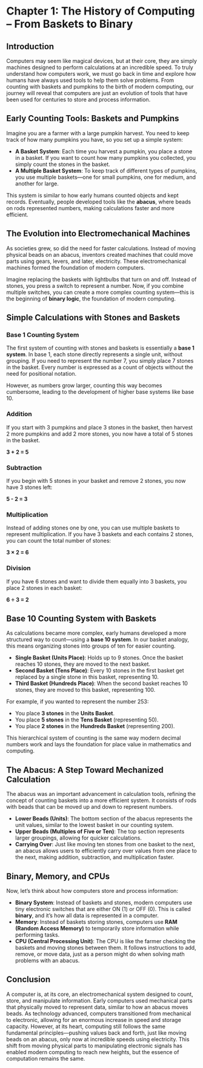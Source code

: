 # Chapter 1: The History of Computing – From Baskets to Binary

## Introduction
Computers may seem like magical devices, but at their core, they are simply machines designed to perform calculations at an incredible speed. To truly understand how computers work, we must go back in time and explore how humans have always used tools to help them solve problems. From counting with baskets and pumpkins to the birth of modern computing, our journey will reveal that computers are just an evolution of tools that have been used for centuries to store and process information.

## Early Counting Tools: Baskets and Pumpkins
Imagine you are a farmer with a large pumpkin harvest. You need to keep track of how many pumpkins you have, so you set up a simple system:

- **A Basket System**: Each time you harvest a pumpkin, you place a stone in a basket. If you want to count how many pumpkins you collected, you simply count the stones in the basket.
- **A Multiple Basket System**: To keep track of different types of pumpkins, you use multiple baskets—one for small pumpkins, one for medium, and another for large.

This system is similar to how early humans counted objects and kept records. Eventually, people developed tools like the **abacus**, where beads on rods represented numbers, making calculations faster and more efficient.

## The Evolution into Electromechanical Machines
As societies grew, so did the need for faster calculations. Instead of moving physical beads on an abacus, inventors created machines that could move parts using gears, levers, and later, electricity. These electromechanical machines formed the foundation of modern computers.

Imagine replacing the baskets with lightbulbs that turn on and off. Instead of stones, you press a switch to represent a number. Now, if you combine multiple switches, you can create a more complex counting system—this is the beginning of **binary logic**, the foundation of modern computing.

## Simple Calculations with Stones and Baskets

### Base 1 Counting System
The first system of counting with stones and baskets is essentially a **base 1 system**. In base 1, each stone directly represents a single unit, without grouping. If you need to represent the number 7, you simply place 7 stones in the basket. Every number is expressed as a count of objects without the need for positional notation.

However, as numbers grow larger, counting this way becomes cumbersome, leading to the development of higher base systems like base 10.

### Addition
If you start with 3 pumpkins and place 3 stones in the basket, then harvest 2 more pumpkins and add 2 more stones, you now have a total of 5 stones in the basket.

**3 + 2 = 5**

### Subtraction
If you begin with 5 stones in your basket and remove 2 stones, you now have 3 stones left:

**5 - 2 = 3**

### Multiplication
Instead of adding stones one by one, you can use multiple baskets to represent multiplication. If you have 3 baskets and each contains 2 stones, you can count the total number of stones:

**3 × 2 = 6**

### Division
If you have 6 stones and want to divide them equally into 3 baskets, you place 2 stones in each basket:

**6 ÷ 3 = 2**

## Base 10 Counting System with Baskets
As calculations became more complex, early humans developed a more structured way to count—using a **base 10 system**. In our basket analogy, this means organizing stones into groups of ten for easier counting.

- **Single Basket (Units Place)**: Holds up to 9 stones. Once the basket reaches 10 stones, they are moved to the next basket.
- **Second Basket (Tens Place)**: Every 10 stones in the first basket get replaced by a single stone in this basket, representing 10.
- **Third Basket (Hundreds Place)**: When the second basket reaches 10 stones, they are moved to this basket, representing 100.

For example, if you wanted to represent the number 253:
- You place **3 stones** in the **Units Basket**.
- You place **5 stones** in the **Tens Basket** (representing 50).
- You place **2 stones** in the **Hundreds Basket** (representing 200).

This hierarchical system of counting is the same way modern decimal numbers work and lays the foundation for place value in mathematics and computing.

## The Abacus: A Step Toward Mechanized Calculation
The abacus was an important advancement in calculation tools, refining the concept of counting baskets into a more efficient system. It consists of rods with beads that can be moved up and down to represent numbers.

- **Lower Beads (Units)**: The bottom section of the abacus represents the unit values, similar to the lowest basket in our counting system.
- **Upper Beads (Multiples of Five or Ten)**: The top section represents larger groupings, allowing for quicker calculations.
- **Carrying Over**: Just like moving ten stones from one basket to the next, an abacus allows users to efficiently carry over values from one place to the next, making addition, subtraction, and multiplication faster.

## Binary, Memory, and CPUs
Now, let’s think about how computers store and process information:

- **Binary System**: Instead of baskets and stones, modern computers use tiny electronic switches that are either ON (1) or OFF (0). This is called **binary**, and it’s how all data is represented in a computer.
- **Memory**: Instead of baskets storing stones, computers use **RAM (Random Access Memory)** to temporarily store information while performing tasks.
- **CPU (Central Processing Unit)**: The CPU is like the farmer checking the baskets and moving stones between them. It follows instructions to add, remove, or move data, just as a person might do when solving math problems with an abacus.

## Conclusion
A computer is, at its core, an electromechanical system designed to count, store, and manipulate information. Early computers used mechanical parts that physically moved to represent data, similar to how an abacus moves beads. As technology advanced, computers transitioned from mechanical to electronic, allowing for an enormous increase in speed and storage capacity. However, at its heart, computing still follows the same fundamental principles—pushing values back and forth, just like moving beads on an abacus, only now at incredible speeds using electricity. This shift from moving physical parts to manipulating electronic signals has enabled modern computing to reach new heights, but the essence of computation remains the same.
